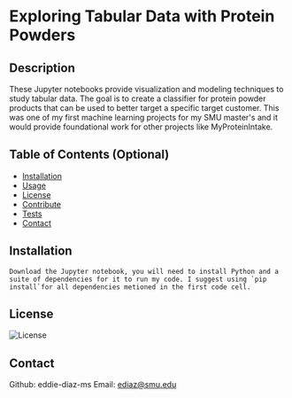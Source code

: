 # Exploring Tabular Data with Protein Powders

## Description

These Jupyter notebooks provide visualization and modeling techniques to study tabular data. The goal is to create a classifier for protein powder products that can be used to better target a specific target customer. This was one of my first machine learning projects for my SMU master's and it would provide foundational work for other projects like MyProteinIntake.

## Table of Contents (Optional)

- [Installation](#installation)
- [Usage](#usage)
- [License](#license)
- [Contribute](#contribute)
- [Tests](#tests)
- [Contact](#contact)

## Installation

```
Download the Jupyter notebook, you will need to install Python and a suite of dependencies for it to run my code. I suggest using `pip install`for all dependencies metioned in the first code cell.
```

## License

![License](https://img.shields.io/badge/License-MIT-blue.svg)


## Contact

Github: eddie-diaz-ms
Email: ediaz@smu.edu
